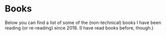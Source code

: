 # Books

Below you can find a list of some of the (non-technical) books I have been reading (or re-reading) since 2018. (I have read books before, though.)

